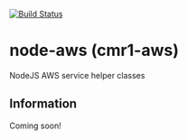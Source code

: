[![Build Status](https://travis-ci.org/cmr1/node-aws.svg?branch=master)](https://travis-ci.org/cmr1/node-aws)

# node-aws (cmr1-aws)
NodeJS AWS service helper classes


## Information
Coming soon!


